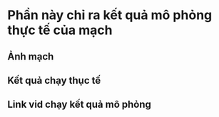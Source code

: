 # Phần này chỉ ra kết quả mô phỏng thực tế của mạch
## Ảnh mạch 
## Kết quả chạy thục tế
## Link vid chạy kết quả mô phỏng 
